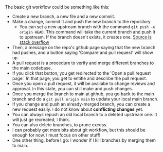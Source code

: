 The basic git workflow could be something like this:

- Create a new branch, a new file and a new commit.
- Make a change, commit it and push the new branch to the repository
  - You can set a new upstream branch with the command `git push -u origin HEAD`. This command will take the current branch and push it to upstream. If the branch doesn't exists, it creates one. [Source is stack overflow](https://stackoverflow.com/questions/6089294/why-do-i-need-to-do-set-upstream-all-the-time)
- Then, a message on the repo's github page saying that the new branch had pushes, and a button saying 'Compare and pull request' will show up. 
- A pull request is a procedure to verify and merge different branches to the main codebase.
- If you click that button, you get redirected to the 'Open a pull request page.' In that page, you get to entitle and describe the pull request.
- Once you open a pull request, it will be availabe to change reviews and approval. In this state, you can still make and push changes.
- Once you merge the branch to main at github, you go back to the main branch and do a `git pull origin main` to update your local main branch.
- If you change and push an already-merged branch, you can create a new request easily. I do not know about **conflicting changes** yet.
- You can always repush an old local branch to a deleted upstream one. It will just ge recreated, I think.
- You can also delete branches, to prune excess.
- I can probably get more bits about git workflow, but this should be enough for now. I must focus on other stuff!
- One other thing, before I go: I wonder if I kill branches by merging them to main.
